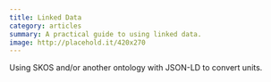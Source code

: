 ```yaml
---
title: Linked Data
category: articles
summary: A practical guide to using linked data.
image: http://placehold.it/420x270
---
```


Using SKOS and/or another ontology with JSON-LD to convert units.
